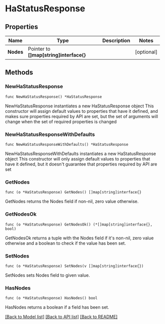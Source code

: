 # HaStatusResponse


## Properties

Name | Type | Description | Notes
------------ | ------------- | ------------- | -------------
**Nodes** | Pointer to **[]map[string]interface{}** |  | [optional] 



## Methods


### NewHaStatusResponse

`func NewHaStatusResponse() *HaStatusResponse`

NewHaStatusResponse instantiates a new HaStatusResponse object
This constructor will assign default values to properties that have it defined,
and makes sure properties required by API are set, but the set of arguments
will change when the set of required properties is changed

### NewHaStatusResponseWithDefaults

`func NewHaStatusResponseWithDefaults() *HaStatusResponse`

NewHaStatusResponseWithDefaults instantiates a new HaStatusResponse object
This constructor will only assign default values to properties that have it defined,
but it doesn't guarantee that properties required by API are set


### GetNodes

`func (o *HaStatusResponse) GetNodes() []map[string]interface{}`

GetNodes returns the Nodes field if non-nil, zero value otherwise.

### GetNodesOk

`func (o *HaStatusResponse) GetNodesOk() (*[]map[string]interface{}, bool)`

GetNodesOk returns a tuple with the Nodes field if it's non-nil, zero value otherwise
and a boolean to check if the value has been set.

### SetNodes

`func (o *HaStatusResponse) SetNodes(v []map[string]interface{})`

SetNodes sets Nodes field to given value.


### HasNodes

`func (o *HaStatusResponse) HasNodes() bool`

HasNodes returns a boolean if a field has been set.









[[Back to Model list]](../README.md#documentation-for-models) [[Back to API list]](../README.md#documentation-for-api-endpoints) [[Back to README]](../README.md)


